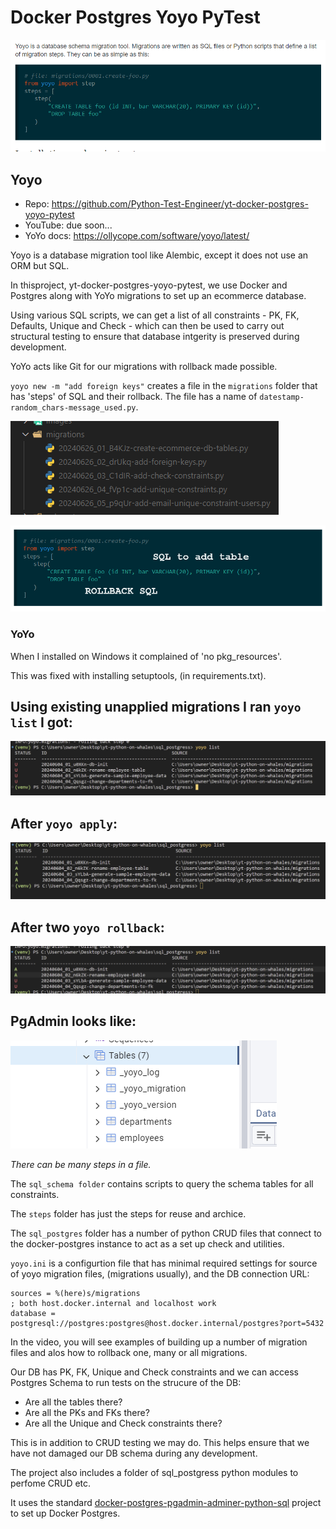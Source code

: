 # Docker Postgres Yoyo PyTest

![YoYo](../images/yoyo.png 'YoYo')

## Yoyo

- Repo: https://github.com/Python-Test-Engineer/yt-docker-postgres-yoyo-pytest
- YouTube: due soon...
- YoYo docs: https://ollycope.com/software/yoyo/latest/

Yoyo is a database migration tool like Alembic, except it does not use an ORM but SQL.

In thisproject, yt-docker-postgres-yoyo-pytest, we use Docker and Postgres along with YoYo migrations to set up an ecommerce database. 

Using various SQL scripts, we can get a list of all constraints - PK, FK, Defaults, Unique and Check - which can then be used to carry out structural testing to ensure that database intgerity is preserved during development.

YoYo acts like Git for our migrations with rollback made possible.

`yoyo new -m "add foreign keys"` creates a file in the `migrations` folder that has 'steps' of SQL and their rollback. The file has a name of `datestamp-random_chars-message_used.py`.

![MIGRATIONS](../images/yoyo-migrations-folder.png  "Migrations")


![STEPS](../images/yoyo-steps.png  "steps")


### YoYo

When I installed on Windows it complained of 'no pkg_resources'.

This was fixed with installing setuptools, (in requirements.txt).

## Using existing unapplied migrations I ran `yoyo list` I got:

![Initial](../images/yoyo-initial.png 'YoYo')

## After `yoyo apply`:

![First Apply](../images/yoyo-list-after-apply.png 'YoYo')

## After two `yoyo rollback`:

![Two Rollbacks](../images/yoyo-list-after-two-rollbacks.png 'YoYo')

## PgAdmin looks like:

![PgAdmin](../images/yoyo-pgadmin.png 'YoYo')

*There can be many steps in a file.*

The `sql_schema folder` contains scripts to query the schema tables for all constraints.

The `steps` folder has just the steps for reuse and archice.

The `sql_postgres` folder has a number of python CRUD files that connect to the docker-postgres instance to act as a set up check and utilities.

`yoyo.ini` is a configurtion file that has minimal required settings for source of yoyo migration files, (migrations usually), and the DB connection URL:

```
sources = %(here)s/migrations
; both host.docker.internal and localhost work
database = postgresql://postgres:postgres@host.docker.internal/postgres?port=5432
```

In the video, you will see examples of building up a number of migration files and alos how to rollback one, many or all migrations.

Our DB has PK, FK, Unique and Check constraints and we can access Postgres Schema to run tests on the strucure of the DB:

- Are all the tables there?
- Are all the PKs and FKs there?
- Are all the Unique and Check constraints there?

This is in addition to CRUD testing we may do. This helps ensure that we have not damaged our DB schema during any development.

The project also includes a folder of sql_postgress python modules to perfome CRUD etc.

It uses the standard [docker-postgres-pgadmin-adminer-python-sql](https://github.com/Python-Test-Engineer/yt-docker-postgres-pgadmin-adminier-python-sql) project to set up Docker Postgres.

<br>